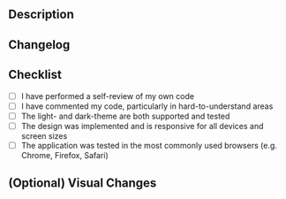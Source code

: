 <!--
Please make sure the title of your PR starts with a semantic prefix:

build: Changes that affect the build system or external dependencies (example scopes: gulp, broccoli, npm)
ci: Changes to CI configuration files and scripts (example scopes: Travis, Circle, BrowserStack, SauceLabs)
chore: Changes which doesn't change source code or tests e.g. changes to the build process, auxiliary tools, libraries
docs: Documentation only changes
feat: A new feature
fix: A bug fix
perf: A code change that improves performance
refactor: A code change that neither fixes a bug nor adds a feature
revert: Revert something
style: Changes that do not affect the meaning of the code (white-space, formatting, missing semi-colons, etc)
test: Adding missing tests or correcting existing tests
-->

## Description
<!-- Explain the changes you’ve made. It doesn’t need to be fancy and you don’t have to get too technical. -->

## Changelog
<!-- Please provide a detailed list of the changes you have made to the codebase. -->

## Checklist

- [ ] I have performed a self-review of my own code
- [ ] I have commented my code, particularly in hard-to-understand areas
- [ ] The light- and dark-theme are both supported and tested
- [ ] The design was implemented and is responsive for all devices and screen sizes
- [ ] The application was tested in the most commonly used browsers (e.g. Chrome, Firefox, Safari)

## (Optional) Visual Changes
<!-- If available, please provide a before and after screenshot of your UI related changes. -->
